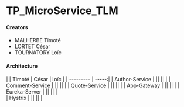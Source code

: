 # TP_MicroService_TLM

#### Creators

* MALHERBE Timoté
* LORTET César
* TOURNATORY Loïc
                
#### Architecture



|       | Timoté | César |Loïc |
| --------- | -----:|
| Author-Service  |  ||  || |
| Comment-Service     |  ||  ||  |
| Quote-Service      |  ||  ||  |
| App-Gateway     |  ||  ||  | 
| Eureka-Server   |  ||  ||  |   
| Hystrix     |  ||  ||  | 
